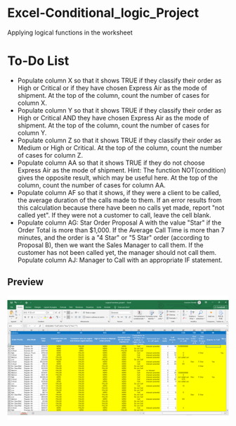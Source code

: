 # Excel-Conditional_logic_Project
Applying logical functions in the worksheet

# To-Do List
- Populate column X so that it shows TRUE if they classify their order as High or Critical or if they have chosen Express Air as the mode of shipment. At the top of the column, count the number of cases for column X.  
- Populate column Y so that it shows TRUE if they classify their order as High or Critical AND they have chosen Express Air as the mode of shipment. At the top of the column, count the number of cases for column Y. 
- Populate column Z so that it shows TRUE if they classify their order as Medium or High or Critical. At the top of the column, count the number of cases for column Z. 
- Populate column AA so that it shows TRUE if they do not choose Express Air as the mode of shipment. Hint: The function NOT(condition) gives the opposite result, which may be useful here. At the top of the column, count the number of cases for column AA.
- Populate column AF so that it shows, if they were a client to be called, the average duration of the calls made to them. If an error results from this calculation because there have been no calls yet made, report "not called yet". If they were not a customer to call, leave the cell blank.
- Populate column AG: Star Order Proposal A with the value "Star" if the Order Total is more than $1,000.
If the Average Call Time is more than 7 minutes, and the order is a "4 Star" or "5 Star" order (according to Proposal B), then we want the Sales Manager to call them. If the customer has not been called yet, the manager should not call them. Populate column AJ: Manager to Call with an appropriate IF statement.

## Preview
![screenshot](screenshot.png)
